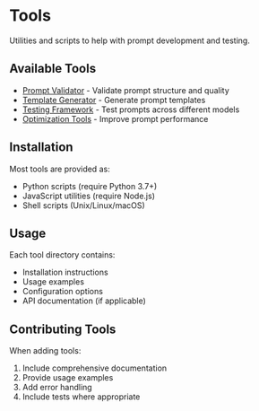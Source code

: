 # Tools

Utilities and scripts to help with prompt development and testing.

## Available Tools

- [Prompt Validator](./validator/) - Validate prompt structure and quality
- [Template Generator](./generator/) - Generate prompt templates
- [Testing Framework](./testing/) - Test prompts across different models
- [Optimization Tools](./optimization/) - Improve prompt performance

## Installation

Most tools are provided as:
- Python scripts (require Python 3.7+)
- JavaScript utilities (require Node.js)
- Shell scripts (Unix/Linux/macOS)

## Usage

Each tool directory contains:
- Installation instructions
- Usage examples
- Configuration options
- API documentation (if applicable)

## Contributing Tools

When adding tools:
1. Include comprehensive documentation
2. Provide usage examples
3. Add error handling
4. Include tests where appropriate
